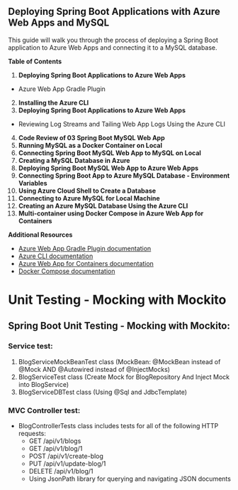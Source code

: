 ## Deploying Spring Boot Applications with Azure Web Apps and MySQL

This guide will walk you through the process of deploying a Spring Boot application to Azure Web Apps and connecting it to a MySQL database.

**Table of Contents**

1. **Deploying Spring Boot Applications to Azure Web Apps**
  * Azure Web App Gradle Plugin
2. **Installing the Azure CLI**
3. **Deploying Spring Boot Applications to Azure Web Apps**
  * Reviewing Log Streams and Tailing Web App Logs Using the Azure CLI
4. **Code Review of 03 Spring Boot MySQL Web App**
5. **Running MySQL as a Docker Container on Local**
6. **Connecting  Spring Boot MySQL Web App to MySQL on Local**
7. **Creating a MySQL Database in Azure**
8. **Deploying  Spring Boot MySQL Web App to Azure Web Apps**
9. **Connecting  Spring Boot App to Azure MySQL Database - Environment Variables**
10. **Using Azure Cloud Shell to Create a Database**
11. **Connecting to Azure MySQL for Local Machine**
12. **Creating an Azure MySQL Database Using the Azure CLI**
13. **Multi-container using Docker Compose in Azure Web App for Containers**

**Additional Resources**

* [Azure Web App Gradle Plugin documentation](https://github.com/microsoft/azure-gradle-plugins/blob/master/azure-webapp-gradle-plugin/README.md)
* [Azure CLI documentation](https://docs.microsoft.com/en-us/cli/azure/)
* [Azure Web App for Containers documentation](https://docs.microsoft.com/en-us/azure/app-service/containers/)
* [Docker Compose documentation](https://docs.docker.com/compose/)

# Unit Testing - Mocking with Mockito

## Spring Boot Unit Testing - Mocking with Mockito:
### Service test: 
1. BlogServiceMockBeanTest class (MockBean: @MockBean instead of @Mock AND @Autowired instead of @InjectMocks)
2. BlogServiceTest class (Create Mock for BlogRepository And Inject Mock into BlogService)
3. BlogServiceDBTest class (Using @Sql and JdbcTemplate)
### MVC Controller test:
   * BlogControllerTests class includes tests for all of the following HTTP requests:
     - GET /api/v1/blogs
     - GET /api/v1/blog/1
     - POST /api/v1/create-blog
     - PUT /api/v1/update-blog/1
     - DELETE /api/v1/blog/1
     - Using JsonPath library for querying and navigating JSON documents


